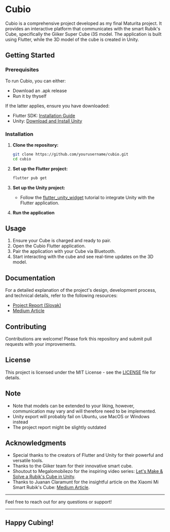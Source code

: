 # Cubio

Cubio is a comprehensive project developed as my final Maturita project. It provides an interactive platform that communicates with the smart Rubik's Cube, specifically the Giiker Super Cube i3S model. The application is built using Flutter, while the 3D model of the cube is created in Unity.

## Getting Started

### Prerequisites

To run Cubio, you can either:

- Download an .apk release
- Run it by thyself

If the latter applies, ensure you have downloaded:
- Flutter SDK: [Installation Guide](https://flutter.dev/docs/get-started/install)
- Unity: [Download and Install Unity](https://unity.com/)

### Installation

1. **Clone the repository:**
    ```sh
    git clone https://github.com/yourusername/cubio.git
    cd cubio
    ```

2. **Set up the Flutter project:**
    ```sh
    flutter pub get
    ```

3. **Set up the Unity project:**
    - Follow the [flutter_unity_widget](https://pub.dev/packages/flutter_unity_widget) tutorial to integrate Unity with the Flutter application.

4. **Run the application**

## Usage

1. Ensure your Cube is charged and ready to pair.
2. Open the Cubio Flutter application.
3. Pair the application with your Cube via Bluetooth.
4. Start interacting with the cube and see real-time updates on the 3D model.

## Documentation

For a detailed explanation of the project's design, development process, and technical details, refer to the following resources:

- [Project Report (Slovak)](Maturitna_praca_Mateas.pdf)
- [Medium Article](https://medium.com/@mateas.branislav/flutter-smart-rubiks-cubes-all-you-need-to-know-0e3d1f384049)

## Contributing

Contributions are welcome! Please fork this repository and submit pull requests with your improvements.

## License

This project is licensed under the MIT License - see the [LICENSE](LICENSE) file for details.

## Note

- Note that models can be extended to your liking, however, communication may vary and will therefore need to be implemented.
- Unity export will probably fail on Ubuntu, use MacOS or Windows instead
- The project report might be slightly outdated
## Acknowledgments

- Special thanks to the creators of Flutter and Unity for their powerful and versatile tools.
- Thanks to the Giiker team for their innovative smart cube.
- Shoutout to Megalomobilezo for the inspiring video series: [Let's Make & Solve a Rubik's Cube in Unity](https://www.youtube.com/watch?v=JN9vx0veZ-c&list=PLuq_iMEtykn-ZOJyx2cY_k9WkixAhv11n).
- Thanks to Juanan Claramunt for the insightful article on the Xiaomi Mi Smart Rubik's Cube: [Medium Article](https://medium.com/@juananclaramunt/xiaomi-mi-smart-rubik-cube-ff5a22549f90).

---

Feel free to reach out for any questions or support!

---

## Happy Cubing!
